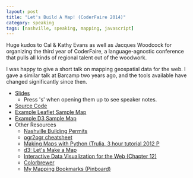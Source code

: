 ```yaml
---
layout: post
title: "Let's Build A Map! (CoderFaire 2014)"
category: speaking
tags: [nashville, speaking, mapping, javascript]
---
```


Huge kudos to Cal & Kathy Evans as well as Jacques Woodcock for organizing the
third year of CoderFaire, a language-agnostic conference that pulls all kinds of
regional talent out of the woodwork.

I was happy to give a short talk on mapping geospatial data for the web. I gave
a similar talk at Barcamp two years ago, and the tools available have changed
significantly since then.

* [Slides](http://dailytechnology.net/2014-coderfaire-maps/)
    * Press 's' when opening them up to see speaker notes.
* [Source Code](https://github.com/briandailey/2014-coderfaire-maps/)
* [Example Leaflet Sample Map](http://dailytechnology.net/2014-coderfaire-maps/examples/leaflet.html)
* [Example D3 Sample Map](http://dailytechnology.net/2014-coderfaire-maps/examples/d3.html)
* Other Resources
    * [Nashville Building Permits](https://data.nashville.gov/Development-and-Housing/Building-Permits/3h5w-q8b7)
    * [ogr2ogr cheatsheet](http://www.bostongis.com/printerfriendly.aspx?content_name=ogr_cheatsheet)
    * [Making Maps with Python (Trulia, 3 hour tutorial 2012 P](http://pyvideo.org/video/672/making-maps-with-python)
    * [d3: Let's Make a Map](http://bost.ocks.org/mike/map/)
    * [Interactive Data Visualization for the Web (Chapter 12)](http://chimera.labs.oreilly.com/books/1230000000345/ch12.html)
    * [Colorbrewer](http://colorbrewer2.org/#)
    * [My Mapping Bookmarks (Pinboard)](https://pinboard.in/u:kungfoofool/t:mapping/)
